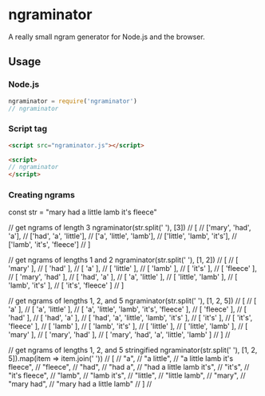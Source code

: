 # ngraminator

A really small ngram generator for Node.js and the browser.


## Usage

### Node.js
```javascript
ngraminator = require('ngraminator')
// ngraminator
```

### Script tag
```HTML
<script src="ngraminator.js"></script>

<script>
// ngraminator
</script>
```

### Creating ngrams

const str = "mary had a little lamb it's fleece"

// get ngrams of length 3
ngraminator(str.split(' '), [3])
// [
//   ['mary', 'had', 'a'],
//   ['had', 'a', 'little'],
//   ['a', 'little', 'lamb'],
//   ['little', 'lamb', 'it\'s'],
//   ['lamb', 'it\'s', 'fleece']
// ]

// get ngrams of lengths 1 and 2
ngraminator(str.split(' '), [1, 2])
// [
//   [ 'mary' ],
//   [ 'had' ],
//   [ 'a' ],
//   [ 'little' ],
//   [ 'lamb' ],
//   [ 'it\'s' ],
//   [ 'fleece' ],
//   [ 'mary', 'had' ],
//   [ 'had', 'a' ],
//   [ 'a', 'little' ],
//   [ 'little', 'lamb' ],
//   [ 'lamb', 'it\'s' ],
//   [ 'it\'s', 'fleece' ]
// ]

// get ngrams of lengths 1, 2, and 5
ngraminator(str.split(' '), [1, 2, 5])
// [
//   [ 'a' ],
//   [ 'a', 'little' ],
//   [ 'a', 'little', 'lamb', 'it\'s', 'fleece' ],
//   [ 'fleece' ],
//   [ 'had' ],
//   [ 'had', 'a' ],
//   [ 'had', 'a', 'little', 'lamb', 'it\'s' ],
//   [ 'it\'s' ],
//   [ 'it\'s', 'fleece' ],
//   [ 'lamb' ],
//   [ 'lamb', 'it\'s' ],
//   [ 'little' ],
//   [ 'little', 'lamb' ],
//   [ 'mary' ],
//   [ 'mary', 'had' ],
//   [ 'mary', 'had', 'a', 'little', 'lamb' ]
// ]
//

// get ngrams of lengths 1, 2, and 5 stringified
ngraminator(str.split(' '), [1, 2, 5]).map(item => item.join(' '))
// [
//   "a",
//   "a little",
//   "a little lamb it's fleece",
//   "fleece",
//   "had",
//   "had a",
//   "had a little lamb it's",
//   "it's",
//   "it's fleece",
//   "lamb",
//   "lamb it's",
//   "little",
//   "little lamb",
//   "mary",
//   "mary had",
//   "mary had a little lamb"
// ]
//

```